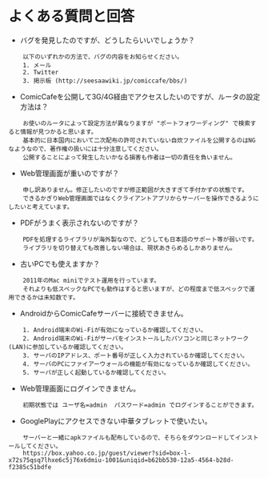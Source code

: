 # よくある質問と回答

- バグを発見したのですが、どうしたらいいでしょうか？  
```
    以下のいずれかの方法で、バグの内容をお知らせください。
    1. メール
    2. Twitter
    3. 掲示板 (http://seesaawiki.jp/comiccafe/bbs/)
```
- ComicCafeを公開して3G/4G経由でアクセスしたいのですが、ルータの設定方法は？
```
    お使いのルータによって設定方法が異なりますが "ポートフォワーディング" で検索すると情報が見つかると思います。
    基本的に日本国内において二次配布の許可されていない自炊ファイルを公開するのはNGなようなので、著作権の扱いには十分注意してください。
    公開することによって発生したいかなる損害も作者は一切の責任を負いません。
```
- Web管理画面が重いのですが？
```
    申し訳ありません。修正したいのですが修正範囲が大きすぎて手付かずの状態です。
    できるかぎりWeb管理画面ではなくクライアントアプリからサーバーを操作できるようにしたいと考えています。
```
- PDFがうまく表示されないのですが？
```
    PDFを処理するライブラリが海外製なので、どうしても日本語のサポート等が弱いです。
    ライブラリを切り替えても改善しない場合は、現状あきらめるしかありません。
```
- 古いPCでも使えますか？
```
    2011年のMac miniでテスト運用を行っています。
    それよりも低スペックなPCでも動作はすると思いますが、どの程度まで低スペックで運用できるかは未知数です。
```
- AndroidからComicCafeサーバーに接続できません。
```
    1. Android端末のWi-Fiが有効になっているか確認してください。
    2. Android端末のWi-Fiがサーバをインストールしたパソコンと同じネットワーク(LAN)に参加しているか確認してください。
    3. サーバのIPアドレス、ポート番号が正しく入力されているか確認してください。
    4. サーバのPCにファイアーウォールの機能が有効になっているか確認してください。
    5. サーバが正しく起動しているか確認してください。
```
- Web管理画面にログインできません。
```
    初期状態では ユーザ名=admin  パスワード=admin でログインすることができます。
```
- GooglePlayにアクセスできない中華タブレットで使いたい。
```
    サーバーと一緒にapkファイルも配布しているので、そちらをダウンロードしてインストールしてください。
    https://box.yahoo.co.jp/guest/viewer?sid=box-l-x72s75qsq7lhxe6c5j76x6dmiu-1001&uniqid=b62bb530-12a5-4564-b28d-f2385c51bdfe
```







